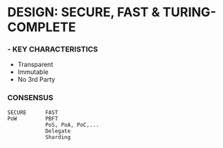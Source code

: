 # DESIGN: SECURE, FAST & TURING-COMPLETE
### - KEY CHARACTERISTICS
   * Transparent
   * Immutable
   * No 3rd Party
### CONSENSUS
    SECURE      FAST
    PoW         PBFT
                PoS, PoA, PoC,...
                Delegate
                Sharding
### 
    

